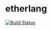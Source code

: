 # etherlang

[![Build Status](https://travis-ci.com/franklinsch/etherlang.svg?token=QwcCuJTEqyvvqgtqAD5V&branch=master)](https://travis-ci.com/franklinsch/etherlang)

